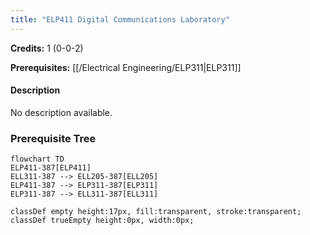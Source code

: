 ```yaml
---
title: "ELP411 Digital Communications Laboratory"
---
```

**Credits:** 1 (0-0-2)

**Prerequisites:** [[/Electrical Engineering/ELP311|ELP311]]

#### Description
No description available.

### Prerequisite Tree

```mermaid
flowchart TD
ELP411-387[ELP411]
ELL311-387 --> ELL205-387[ELL205]
ELP411-387 --> ELP311-387[ELP311]
ELP311-387 --> ELL311-387[ELL311]

classDef empty height:17px, fill:transparent, stroke:transparent;
classDef trueEmpty height:0px, width:0px;
```
